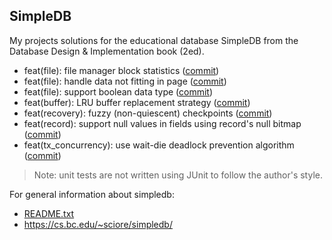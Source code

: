 ## SimpleDB

My projects solutions for the educational database SimpleDB from the Database Design &
Implementation book (2ed).

- feat(file): file manager block
  statistics ([commit](https://github.com/amrdb/simpledb/commit/4948b9ea0b37703d6af37259be9dc8f18a428d24))
- feat(file): handle data not fitting in
  page ([commit](https://github.com/amrdb/simpledb/commit/c2e44635a5f48d98e758c0760114e499cce0762e))
- feat(file): support boolean data
  type ([commit](https://github.com/amrdb/simpledb/commit/40e87df503bcd5c297ac45237816095a271cf77c))
- feat(buffer): LRU buffer replacement
  strategy ([commit](https://github.com/amrdb/simpledb/commit/118de84d00bf26d85b76f103c2cd6b51d6851d86))
- feat(recovery): fuzzy (non-quiescent)
  checkpoints ([commit](https://github.com/amrdb/simpledb/commit/d29e2c9725d2e68415133f660ec7c2fd1435e46f))
- feat(record): support null values in fields using record's null
  bitmap ([commit](https://github.com/amrdb/simpledb/commit/2d4f589639d844f4f0a4b663832c83520e5bb639))
- feat(tx_concurrency): use wait-die deadlock prevention algorithm
  ([commit](https://github.com/amrdb/simpledb/commit/10a50018723a2fa6897f13840d5694c6a71036c5))

> Note: unit tests are not written using JUnit to follow the author's style.

For general information about simpledb:

- [README.txt](README.txt)
- https://cs.bc.edu/~sciore/simpledb/
